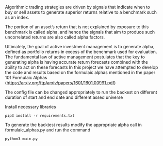 Algorithmic trading strategies are driven by signals that indicate when to buy or
sell assets to generate superior returns relative to a benchmark such as an index.

The portion of an asset’s return that is not explained by exposure to this benchmark
is called alpha, and hence the signals that aim to produce such uncorrelated returns
are also called alpha factors.

Ultimately, the goal of active investment management is to generate alpha, defined
as portfolio returns in excess of the benchmark used for evaluation. The fundamental
law of active management postulates that the key to generating alpha is having
accurate return forecasts combined with the ability to act on these forecasts
In this project we have attempted to develop the code and results based on the
formulaic alphas mentioned in the paper 101 Formulaic Alphas (https://arxiv.org/ftp/arxiv/papers/1601/1601.00991.pdf)

The config file can be changed appropriately to run the backest on different duration of start and end date and different assed universe

Install necessary libraries
```
pip3 install -r requirements.txt
```

To generate the backtest results modify the appropriate alpha call in formulaic_alphas.py and run the command
```
python3 main.py
```

